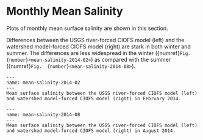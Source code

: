 # Monthly Mean Salinity

Plots of monthly mean surface salinity are shown in this section. 

Differences between the USGS river-forced CIOFS model (left) and the watershed model-forced CIOFS model (right) are stark in both winter and summer. The differences are less widespread in the winter ({numref}`Fig.  {number}<mean-salinity-2014-02>`) as compared with the summer ({numref}`Fig.  {number}<mean-salinity-2014-08>`).

```{figure} ciofs-fresh-hind-salinity-plots/ciofs_fresh_hind_salinity_plots/salinity/salinity_2014-02.png
---
name: mean-salinity-2014-02
---
Mean surface salinity between the USGS river-forced CIOFS model (left) and watershed model-forced CIOFS model (right) in February 2014.
```


```{figure} ciofs-fresh-hind-salinity-plots/ciofs_fresh_hind_salinity_plots/salinity/salinity_2014-08.png
---
name: mean-salinity-2014-08
---
Mean surface salinity between the USGS river-forced CIOFS model (left) and watershed model-forced CIOFS model (right) in August 2014.
```
